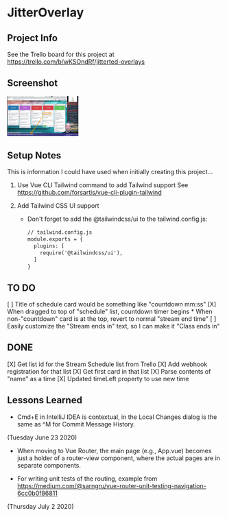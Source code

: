 # JitterOverlay

## Project Info

See the Trello board for this project at https://trello.com/b/wKSOndRf/jitterted-overlays

## Screenshot

<img src="Trello Overlay 2020-06-29 Monday.jpg" width="33%" alt="Screenshot of Trello Overlay in Action">

## Setup Notes

This is information I could have used when initially creating this project...

1. Use Vue CLI Tailwind command to add Tailwind support
    See https://github.com/forsartis/vue-cli-plugin-tailwind

1. Add Tailwind CSS UI support

    * Don't forget to add the @tailwindcss/ui to the tailwind.config.js:
    
      ```
      // tailwind.config.js
      module.exports = {
        plugins: [
          require('@tailwindcss/ui'),
        ]
      }
      ``` 

## TO DO

[ ] Title of schedule card would be something like "countdown mm:ss"
    [X] When dragged to top of "schedule" list, countdown timer begins
    * When non-"countdown" card is at the top, revert to normal "stream end time"
[ ] Easily customize the "Stream ends in" text, so I can make it "Class ends in"

## DONE

[X] Get list id for the Stream Schedule list from Trello
[X] Add webhook registration for that list
[X] Get first card in that list
[X] Parse contents of "name" as a time
[X] Updated timeLeft property to use new time

## Lessons Learned

* Cmd+E in IntelliJ IDEA is contextual, in the Local Changes dialog is the same as ^M for Commit Message History.

(Tuesday June 23 2020)

* When moving to Vue Router, the main page (e.g., App.vue) becomes just a holder of a
  router-view component, where the actual pages are in separate components.

* For writing unit tests of the routing, example from https://medium.com/@sarngru/vue-router-unit-testing-navigation-6cc0b0f86811

(Thursday July 2 2020)

